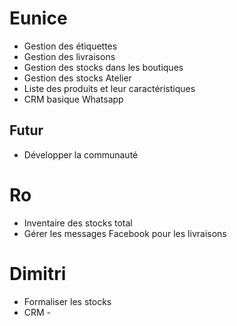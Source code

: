 ---
---

# Eunice
- Gestion des étiquettes
- Gestion des livraisons
- Gestion des stocks dans les boutiques
- Gestion des stocks Atelier
- Liste des produits et leur caractéristiques
- CRM basique Whatsapp

## Futur
- Développer la communauté

# Ro
- Inventaire des stocks total
- Gérer les messages Facebook pour les livraisons

# Dimitri
- Formaliser les stocks
- CRM -